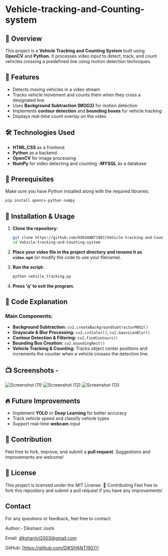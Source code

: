 # Vehicle-tracking-and-Counting-system


## 🚀 Overview
This project is a **Vehicle Tracking and Counting System** built using **OpenCV** and **Python**. It processes video input to detect, track, and count vehicles crossing a predefined line using motion detection techniques.

## 📌 Features
- Detects moving vehicles in a video stream
- Tracks vehicle movement and counts them when they cross a designated line
- Uses **Background Subtraction (MOG2)** for motion detection
- Implements **contour detection** and **bounding boxes** for vehicle tracking
- Displays real-time count overlay on the video

## 🛠️ Technologies Used
- **HTML,CSS** as a frontend
- **Python** as a backend
- **OpenCV** for image processing
- **NumPy** for video detecting and counting 
-**MYSQL** as a database

## 🎯 Prerequisites
Make sure you have Python installed along with the required libraries:

```bash
pip install opencv-python numpy
```

## 📂 Installation & Usage
1. **Clone the repository:**
   ```bash
   git clone https://github.com/DIKSHANT1907/Vehicle-tracking-and-Counting-system.git
   cd Vehicle-tracking-and-Counting-system
   ```

2. **Place your video file in the project directory and rename it as `video.mp4`** (or modify the code to use your filename).

3. **Run the script:**
   ```bash
   python vehicle_tracking.py
   ```
 
4. **Press 'q' to exit the program.**

## 📝 Code Explanation
### **Main Components:**
- **Background Subtraction:** `cv2.createBackgroundSubtractorMOG2()`
- **Grayscale & Blur Processing:** `cv2.cvtColor()`, `cv2.GaussianBlur()`
- **Contour Detection & Filtering:** `cv2.findContours()`
- **Bounding Box Creation:** `cv2.boundingRect()`
- **Vehicle Tracking & Counting:** Tracks object center positions and increments the counter when a vehicle crosses the detection line.

## 📺 Screenshots -
![Screenshot (11)](https://github.com/user-attachments/assets/24201aae-dfbe-4bcc-b9f3-40a66e19052b)
![Screenshot (12)](https://github.com/user-attachments/assets/36f0014a-0baf-4bf7-bc6e-14e9ba1f78e5)
![Screenshot (13)](https://github.com/user-attachments/assets/66fd5b02-dfd3-4d60-a038-e37406bdf76f) 


## 🔥 Future Improvements
- Implement **YOLO** or **Deep Learning** for better accuracy
- Track vehicle speed and classify vehicle types
- Support real-time **webcam** input 

## 🤝 Contribution
Feel free to fork, improve, and submit a **pull request**. Suggestions and improvements are welcome!

## 📜 License
This project is licensed under the MIT License.
🤝 Contributing
Feel free to fork this repository and submit a pull request if you have any improvements!

## Contact
For any questions or feedback, feel free to contact:

Author:- Dikshant Joshi

Email: dikshantvj2003@gmail.com

GitHub: [https://github.com/DIKSHANT1907/]

